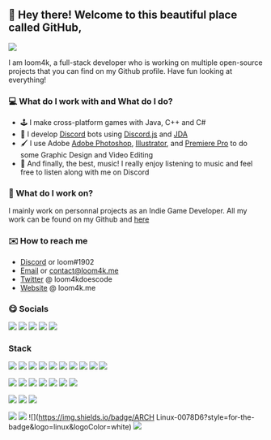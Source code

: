 ## :wave: Hey there! Welcome to this beautiful place called GitHub,
![](https://komarev.com/ghpvc/?username=loom4k&style=flat-square&color=ff69b4)

I am loom4k, a full-stack developer who is working on multiple open-source projects that you can find on my Github profile. Have fun looking at everything!
### 💻 What do I work with and What do I do?
- 🕹️ I make cross-platform games with Java, C++ and C#
- 🤖 I develop [Discord](https://discord.com/) bots using [Discord.js](https://github.com/discordjs/discord.js) and [JDA](https://github.com/DV8FromTheWorld/JDA)
- 🖌️ I use Adobe [Adobe Photoshop](https://photoshop.com), [Illustrator](https://www.adobe.com), and [Premiere Pro](https://www.adobe.com/creativecloud/video) to do some Graphic Design and Video Editing
- 🎵 And finally, the best, music! I really enjoy listening to music and feel free to listen along with me on Discord

### 👔 What do I work on?
I mainly work on personnal projects as an Indie Game Developer. All my work can be found on my Github and [here](https://loom4k.me)

### ✉️ How to reach me
- [Discord](https://discord.com/users/534165671651573781) or loom#1902
- [Email](mailto:contact@loom4k.me) or contact@loom4k.me
- [Twitter](https://twitter.com/loom4kdoescode) @ loom4kdoescode
- [Website](https://loom4k.me) @ loom4k.me

### 😋 Socials
[![](https://img.shields.io/badge/Discord-7289DA?style=for-the-badge&logo=discord&logoColor=white)](https://discord.com/users/534165671651573781)
[![](https://img.shields.io/badge/GitHub-100000?style=for-the-badge&logo=github&logoColor=white)](https://github.com/loom4k)
[![](https://img.shields.io/badge/Twitter-1DA1F2?style=for-the-badge&logo=twitter&logoColor=white)](https://twitter.com/loom4kdoescode)
[![](https://img.shields.io/badge/Twitch-9146FF?style=for-the-badge&logo=twitch&logoColor=white)](https://twitch.tv/loom4k)
[![](https://img.shields.io/badge/YouTube-FF0000?style=for-the-badge&logo=youtube&logoColor=white)](https://loom4k.me/youtube)

### Stack
![](https://img.shields.io/badge/C%23-239120?style=for-the-badge&logo=c-sharp&logoColor=white)
![](https://img.shields.io/badge/Python-3776AB?style=for-the-badge&logo=python&logoColor=white)
![](https://img.shields.io/badge/.NET-5C2D91?style=for-the-badge&logo=.net&logoColor=white)
![](https://img.shields.io/badge/Node.js-43853D?style=for-the-badge&logo=node.js&logoColor=white)
![](https://img.shields.io/badge/TypeScript-007ACC?style=for-the-badge&logo=typescript&logoColor=white)
![](https://img.shields.io/badge/Java-ED8B00?style=for-the-badge&logo=java&logoColor=white)
![](https://img.shields.io/badge/Swift-FA7343?style=for-the-badge&logo=swift&logoColor=white)
![](https://img.shields.io/badge/Dart-0175C2?style=for-the-badge&logo=dart&logoColor=white)
![](https://img.shields.io/badge/Markdown-000000?style=for-the-badge&logo=markdown&logoColor=white)
![](https://img.shields.io/badge/Shell_Script-121011?style=for-the-badge&logo=gnu-bash&logoColor=white)


![](https://img.shields.io/badge/Unity-100000?style=for-the-badge&logo=unity&logoColor=white)
![](https://img.shields.io/badge/MongoDB-4EA94B?style=for-the-badge&logo=mongodb&logoColor=white)
![](https://img.shields.io/badge/PostgreSQL-316192?style=for-the-badge&logo=postgresql&logoColor=white)
![](https://img.shields.io/badge/Amazon_AWS-232F3E?style=for-the-badge&logo=amazon-aws&logoColor=white)
![](https://img.shields.io/badge/Powershell-2CA5E0?style=for-the-badge&logo=powershell&logoColor=white)
![](https://img.shields.io/badge/Itch.io-FA5C5C?style=for-the-badge&logo=itchdotio&logoColor=white)
![](https://img.shields.io/badge/TensorFlow-FF6F00?style=for-the-badge&logo=tensorflow&logoColor=white)


![](https://img.shields.io/badge/Adobe%20Photoshop-31A8FF?style=for-the-badge&logo=Adobe%20Photoshop&logoColor=black)
![](https://img.shields.io/badge/Adobe%20Premiere%20Pro-9999FF?style=for-the-badge&logo=Adobe%20Premiere%20Pro&logoColor=white)
![](https://img.shields.io/badge/Adobe%20Lightroom-31A8FF?style=for-the-badge&logo=Adobe%20Lightroom&logoColor=white)


![](https://img.shields.io/badge/NVIDIA-GTX1660ti-76B900?style=for-the-badge&logo=nvidia&logoColor=white)
![](https://img.shields.io/badge/Intel-Core_i7_10th-0071C5?style=for-the-badge&logo=intel&logoColor=white)
![](https://img.shields.io/badge/ARCH Linux-0078D6?style=for-the-badge&logo=linux&logoColor=white)
![](https://img.shields.io/badge/Apple-MacBook_Air_M1-999999?style=for-the-badge&logo=apple&logoColor=white)
